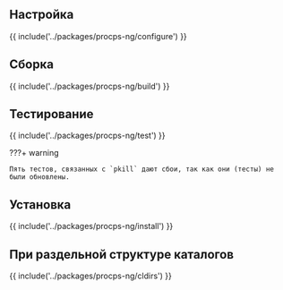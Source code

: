 <pkg :name="'procps-ng'" instsize showsbu2></pkg>

## Настройка

{{ include('../packages/procps-ng/configure') }}

## Сборка

{{ include('../packages/procps-ng/build') }}

## Тестирование

{{ include('../packages/procps-ng/test') }}

???+ warning

    Пять тестов, связанных с `pkill` дают сбои, так как они (тесты) не были обновлены.

## Установка

{{ include('../packages/procps-ng/install') }}

## При раздельной структуре каталогов

{{ include('../packages/procps-ng/cldirs') }}

<script>
	new Vue({ el: '#main' })
</script>
